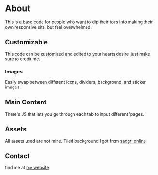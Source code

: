 # About
This is a base code for people who want to dip their toes into making their own responsive site, but feel overwhelmed.

## Customizable
This code can be customized and edited to your hearts desire, just make sure to credit me.

### Images
Easily swap between different icons, dividers, background, and sticker images.

## Main Content
There's JS that lets you go through each tab to input different 'pages.'

## Assets
All assets used are not mine.
Tiled background I got from [sadgrl online](https://sadgrl.online/)

## Contact
find me at [my website](https://skull-aton.com)
